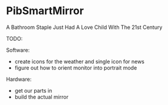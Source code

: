 # PibSmartMirror
A Bathroom Staple Just Had A Love Child With The 21st Century

TODO:

Software:
- create icons for the weather and single icon for news
- figure out how to orient monitor into portrait mode

Hardware:
- get our parts in
- build the actual mirror

